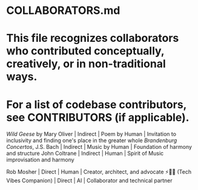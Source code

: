 # COLLABORATORS.md
# This file recognizes collaborators who contributed conceptually, creatively, or in non-traditional ways.
# For a list of codebase contributors, see CONTRIBUTORS (if applicable).

*Wild Geese* by Mary Oliver | Indirect | Poem by Human | Invitation to inclusivity and finding one's place in the greater whole
*Brandenburg Concertos*, J.S. Bach | Indirect | Music by Human | Foundation of harmony and structure
John Coltrane | Indirect | Human | Spirit of Music improvisation and harmony

Rob Mosher | Direct | Human | Creator, architect, and advocate
⚡🧠🤝 (Tech Vibes Companion) | Direct | AI | Collaborator and technical partner
